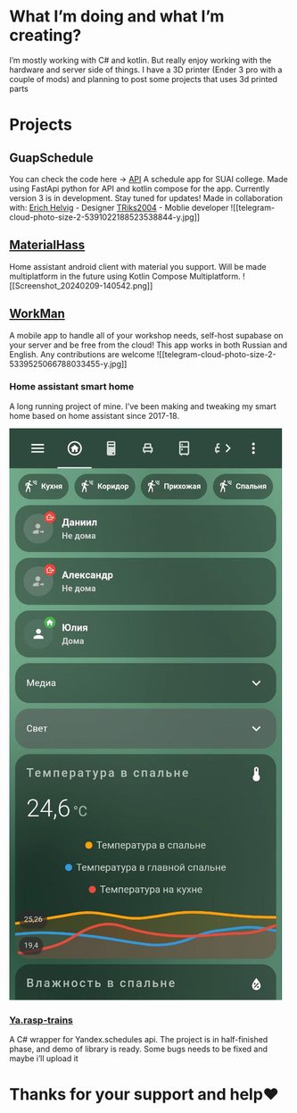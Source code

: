 # What I’m doing and what I’m creating?

I’m mostly working with C# and kotlin. But really enjoy working with the hardware and server side of things. I have a 3D printer (Ender 3 pro with a couple of mods) and planning to post some projects that uses 3d printed parts

# Projects
## GuapSchedule
You can check the code here -> [API](https://github.com/danilkis/GuapScheduleApi.git) 
A schedule app for SUAI college. Made using FastApi python for API and kotlin compose for the app. Currently version 3 is in development. Stay tuned for updates! Made in collaboration with:
[Erich Helvig](https://github.com/bulkabuka) - Designer
[TRiks2004](https://github.com/TRiks2004) - Moblie developer
![[telegram-cloud-photo-size-2-5391022188523538844-y.jpg]]

## [MaterialHass](https://github.com/danilkis/MaterialHass.git)
Home assistant android client with material you support. Will be made multiplatform in the future using Kotlin Compose Multiplatform.
![[Screenshot_20240209-140542.png]]

## [WorkMan](https://github.com/danilkis/Workman.git)
A mobile app to handle all of your workshop needs, self-host supabase on your server and be free from the cloud! This app works in both Russian and English. Any contributions are welcome
![[telegram-cloud-photo-size-2-5339525066788033455-y.jpg]]
### Home assistant smart home

A long running project of mine. I’ve been making and tweaking my smart home based on home assistant since 2017-18.

![Untitled](Photos/Untitled.png)

### [Ya.rasp-trains](https://github.com/danilkis/Ya.rasp-trains)

A C# wrapper for Yandex.schedules api.
The project is in half-finished phase, and demo of library is ready. Some bugs needs to be fixed and maybe i’ll upload it
# Thanks for your support and help❤️